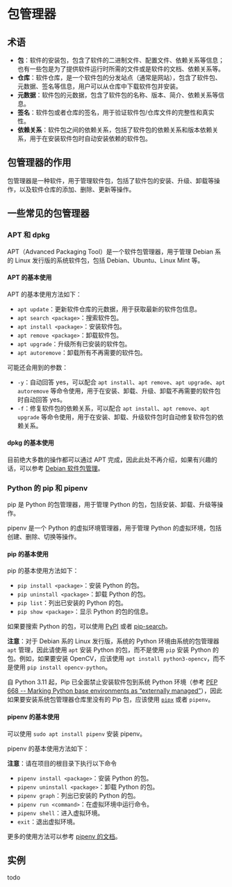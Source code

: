 # 包管理器

## 术语

* **包**：软件的安装包，包含了软件的二进制文件、配置文件、依赖关系等信息；也有一些包是为了提供软件运行时所需的文件或是软件的文档、依赖关系等。
* **仓库**：软件仓库，是一个软件包的分发站点（通常是网站），包含了软件包、元数据、签名等信息，用户可以从仓库中下载软件包并安装。
* **元数据**：软件包的元数据，包含了软件包的名称、版本、简介、依赖关系等信息。
* **签名**：软件包或者仓库的签名，用于验证软件包/仓库文件的完整性和真实性。
* **依赖关系**：软件包之间的依赖关系，包括了软件包的依赖关系和版本依赖关系，用于在安装软件包时自动安装依赖的软件包。

## 包管理器的作用

包管理器是一种软件，用于管理软件包，包括了软件包的安装、升级、卸载等操作，以及软件仓库的添加、删除、更新等操作。

## 一些常见的包管理器

### APT 和 dpkg

APT（Advanced Packaging Tool）是一个软件包管理器，用于管理 Debian 系的 Linux 发行版的系统软件包，包括 Debian、Ubuntu、Linux Mint 等。

#### APT 的基本使用

APT 的基本使用方法如下：

* `apt update`：更新软件仓库的元数据，用于获取最新的软件包信息。
* `apt search <package>`：搜索软件包。
* `apt install <package>`：安装软件包。
* `apt remove <package>`：卸载软件包。
* `apt upgrade`：升级所有已安装的软件包。
* `apt autoremove`：卸载所有不再需要的软件包。

可能还会用到的参数：

* `-y`：自动回答 yes，可以配合 `apt install`、`apt remove`、`apt upgrade`、`apt autoremove` 等命令使用，用于在安装、卸载、升级、卸载不再需要的软件包时自动回答 yes。
* `-f`：修复软件包的依赖关系，可以配合 `apt install`、`apt remove`、`apt upgrade` 等命令使用，用于在安装、卸载、升级软件包时自动修复软件包的依赖关系。

#### dpkg 的基本使用

目前绝大多数的操作都可以通过 APT 完成，因此此处不再介绍，如果有兴趣的话，可以参考 [Debian 软件包管理](https://www.debian.org/doc/manuals/debian-reference/ch02.zh-cn.html)。

### Python 的 pip 和 pipenv

pip 是 Python 的包管理器，用于管理 Python 的包，包括安装、卸载、升级等操作。

pipenv 是一个 Python 的虚拟环境管理器，用于管理 Python 的虚拟环境，包括创建、删除、切换等操作。

#### pip 的基本使用

pip 的基本使用方法如下：

* `pip install <package>`：安装 Python 的包。
* `pip uninstall <package>`：卸载 Python 的包。
* `pip list`：列出已安装的 Python 的包。
* `pip show <package>`：显示 Python 的包的信息。

如果要搜索 Python 的包，可以使用 [PyPI](https://pypi.org/) 或者 [pip-search](https://pypi.org/project/pip-search/)。

**注意**：对于 Debian 系的 Linux 发行版，系统的 Python 环境由系统的包管理器 `apt` 管理，因此请使用 `apt` 安装 Python 的包，而不是使用 `pip` 安装 Python 的包。例如，如果要安装 OpenCV，应该使用 `apt install python3-opencv`，而不是使用 `pip install opencv-python`。

自 Python 3.11 起，Pip 已全面禁止安装软件包到系统 Python 环境（参考 [PEP 668 -- Marking Python base environments as “externally managed”](https://www.python.org/dev/peps/pep-0668/)），因此如果要安装系统包管理器仓库里没有的 Pip 包，应该使用 [`pipx`](https://pipxproject.github.io/pipx/) 或者 `pipenv`。

#### pipenv 的基本使用

可以使用 `sudo apt install pipenv` 安装 pipenv。

pipenv 的基本使用方法如下：

**注意**：请在项目的根目录下执行以下命令

* `pipenv install <package>`：安装 Python 的包。
* `pipenv uninstall <package>`：卸载 Python 的包。
* `pipenv graph`：列出已安装的 Python 的包。
* `pipenv run <command>`：在虚拟环境中运行命令。
* `pipenv shell`：进入虚拟环境。
* `exit`：退出虚拟环境。

更多的使用方法可以参考 [pipenv 的文档](https://pipenv.pypa.io/en/latest/)。

## 实例

todo
